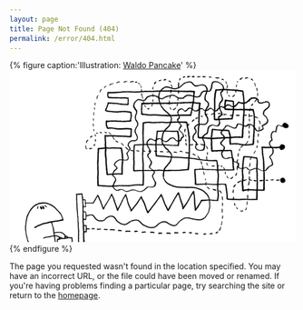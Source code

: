 ```yaml
---
layout: page
title: Page Not Found (404)
permalink: /error/404.html
---
```

{% figure caption:'Illustration: [Waldo Pancake](http://waldopancake.com/)' %}
![](/assets/images/error/404.png)
{% endfigure %}

The page you requested wasn't found in the location specified. You may have an incorrect URL, or the file could have been moved or renamed. If you're having problems finding a particular page, try searching the site or return to the [homepage](/).

